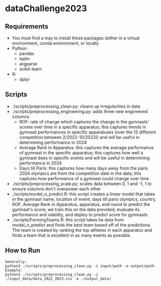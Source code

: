 # dataChallenge2023

## Requirements
- You must find a may to install these packages (either in a virtual environment, conda environment, or locally
- Python:
	- pandas
	- tqdm
	- argparse
	- scikit-learn
- R:
	- dplyr

## Scripts
- ./scripts/preprocessing_clean.py: cleans up irregularities in data
- ./scripts/preprocessing_engineering.py: adds three new engineered columns
	- ROF: rate of change which captures the change in the gymnasts' scores over time in a specific apparatus; this captures trends in gymnast performances in specific apparatuses (over the 12 different competition between 2/2022-10/2023)) and will be useful in determining performance in 2024
	- Average Rank in Apparatus: this captures the average performance of gymnast in the specific apparatus; this captures how well a gymnast does in specific events and will be useful in determining performance in 2024
	- Days till Paris: this captures how many days away from the paris 2024 olympics are from the competition date in the data; this captures how performance of a gymnast could change over time
- ./scripts/preprocessing_scale.py: scales data between 0, 1 and -1, 1 to ensure columns don't overpower each other
- ./scripts/model_n_predict.R: this script creates a linear model that takes in the gymnast name, location of event, days till paris olympics, country, ROF, Average Rank in Apparatus, apparatus, and round to predict the gymnast's score; we train this on the data provided, evaluate its performance and viability, and deploy to predict score for gymnasts
- ./scripts/FormingTeams.R: this script takes he data from model_n_predict and finds the best team based off of the predictions. The team is created by ranking the top athletes in each apparatus and finds a team that is excellent in as many events as possible.
## How to Run
```
Generally:
python3 ./scripts/preprocessing_clean.py -i input/path -o output/path
Example:
python3 ./scripts/preprocessing_clean.py -i ./input_data/data_2022_2023.csv -o ./output_data/
```

```
```

```
```

```
```
